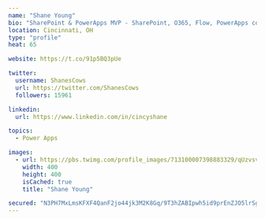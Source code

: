 ```yaml
---
name: "Shane Young"
bio: "SharePoint & PowerApps MVP - SharePoint, O365, Flow, PowerApps consulting? @PowerApps911 | Pure Snark? You found it."
location: Cincinnati, OH
type: "profile"
heat: 65

website: https://t.co/91p5BQ3pUe

twitter:
  username: ShanesCows
  url: https://twitter.com/ShanesCows
  followers: 15961

linkedin:
  url: https://www.linkedin.com/in/cincyshane

topics:
  - Power Apps

images:
  - url: https://pbs.twimg.com/profile_images/713100007398883329/qUzvsvQ3_400x400.jpg
    width: 400
    height: 400
    isCached: true
    title: "Shane Young"

secured: "N3PH7MxLmsKFXF4QanF2jo44jk3M2K8Gq/9T3hZABIpwh5id9prEnZJO5lrSg0NB82CjIopD75CDzf9N4TUiFTcNrd4y8JuXmlsgKZJp0mZyB4ab9OQppgZn5OmSAJaR/HrbAT0oeSrk3gk53eLvcPfQrEnks83QH0YjqEhQA7eteJ0JOfXbT/lhJ423mP23pu2y1iDSAwKR8/ABEz1SFSl6rm9x26iXnL+asNwV7W5WpdLy1wmoueeoA83KE022JcTsNzFfMmbojkVS5FZAhCmgRs1HV+qkkpjP+0i3qvDlUpPLty8r3g4ZEKwHWguhS/Qn0qRQubyAQ6KiQYHTRLgrr0b0kNUnZgU0l6FNWuw1kMwmrSRQWizz6+IHHjPkSpVAJXpjX346GE9spgxPuOp7663sK2u0dUWu2dlzIRc=;fV/d/gsMFoW1b1MufoFKsQ=="
---
```


